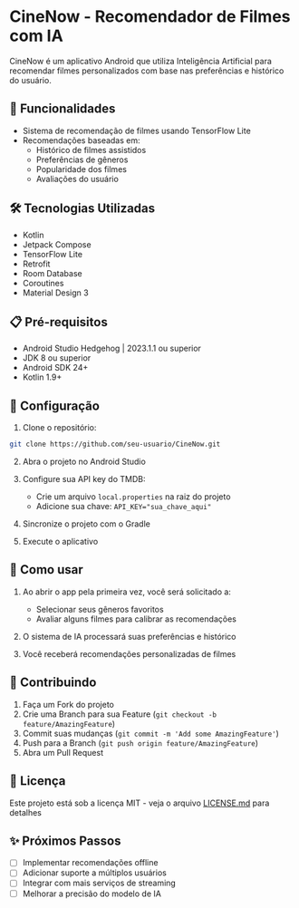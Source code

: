 # CineNow - Recomendador de Filmes com IA

CineNow é um aplicativo Android que utiliza Inteligência Artificial para recomendar filmes personalizados com base nas preferências e histórico do usuário.

## 🚀 Funcionalidades

- Sistema de recomendação de filmes usando TensorFlow Lite
- Recomendações baseadas em:
  - Histórico de filmes assistidos
  - Preferências de gêneros
  - Popularidade dos filmes
  - Avaliações do usuário

## 🛠️ Tecnologias Utilizadas

- Kotlin
- Jetpack Compose
- TensorFlow Lite
- Retrofit
- Room Database
- Coroutines
- Material Design 3

## 📋 Pré-requisitos

- Android Studio Hedgehog | 2023.1.1 ou superior
- JDK 8 ou superior
- Android SDK 24+
- Kotlin 1.9+

## 🔧 Configuração

1. Clone o repositório:
```bash
git clone https://github.com/seu-usuario/CineNow.git
```

2. Abra o projeto no Android Studio

3. Configure sua API key do TMDB:
   - Crie um arquivo `local.properties` na raiz do projeto
   - Adicione sua chave: `API_KEY="sua_chave_aqui"`

4. Sincronize o projeto com o Gradle

5. Execute o aplicativo

## 📱 Como usar

1. Ao abrir o app pela primeira vez, você será solicitado a:
   - Selecionar seus gêneros favoritos
   - Avaliar alguns filmes para calibrar as recomendações

2. O sistema de IA processará suas preferências e histórico

3. Você receberá recomendações personalizadas de filmes

## 🤝 Contribuindo

1. Faça um Fork do projeto
2. Crie uma Branch para sua Feature (`git checkout -b feature/AmazingFeature`)
3. Commit suas mudanças (`git commit -m 'Add some AmazingFeature'`)
4. Push para a Branch (`git push origin feature/AmazingFeature`)
5. Abra um Pull Request

## 📄 Licença

Este projeto está sob a licença MIT - veja o arquivo [LICENSE.md](LICENSE.md) para detalhes

## ✨ Próximos Passos

- [ ] Implementar recomendações offline
- [ ] Adicionar suporte a múltiplos usuários
- [ ] Integrar com mais serviços de streaming
- [ ] Melhorar a precisão do modelo de IA
